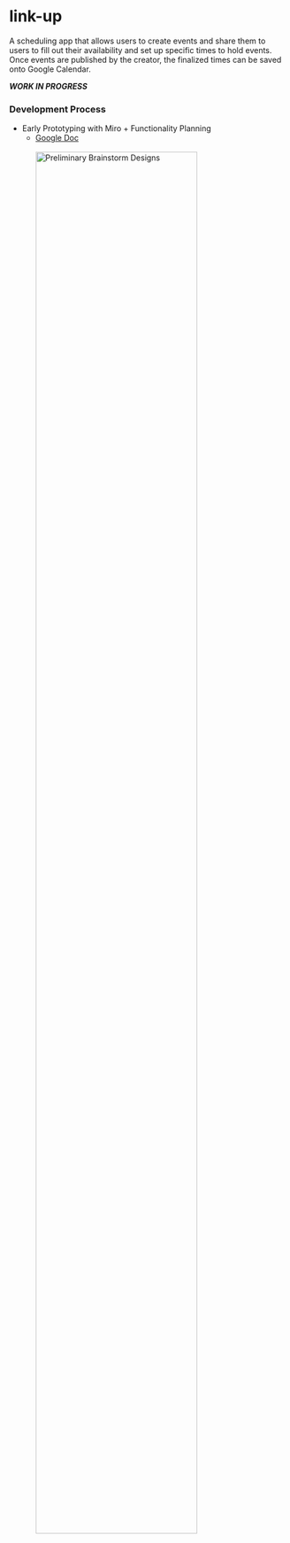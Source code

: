 # link-up
A scheduling app that allows users to create events and share them to users to fill out their availability and set up specific times to hold events. Once events are published by the creator, the finalized times can be saved onto Google Calendar. 

***WORK IN PROGRESS***

### Development Process
- Early Prototyping with Miro + Functionality Planning
  - <a href="https://docs.google.com/document/d/1NGAxogIc5sCRP2-q7Qz3C_Vy27vQ6bjowfAymE-3fQM/edit?usp=sharing">Google Doc</a>
  <br></br>
  <img src="https://drive.google.com/uc?export=view&id=1gaxwyrV8qqdDm2aSSMUQ-XL8-7EAD6pC" alt="Preliminary Brainstorm Designs" width="80%" height="80%"></img>
 
